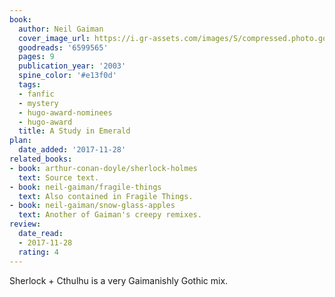 ```yaml
---
book:
  author: Neil Gaiman
  cover_image_url: https://i.gr-assets.com/images/S/compressed.photo.goodreads.com/books/1247023701l/6599565.jpg
  goodreads: '6599565'
  pages: 9
  publication_year: '2003'
  spine_color: '#e13f0d'
  tags:
  - fanfic
  - mystery
  - hugo-award-nominees
  - hugo-award
  title: A Study in Emerald
plan:
  date_added: '2017-11-28'
related_books:
- book: arthur-conan-doyle/sherlock-holmes
  text: Source text.
- book: neil-gaiman/fragile-things
  text: Also contained in Fragile Things.
- book: neil-gaiman/snow-glass-apples
  text: Another of Gaiman's creepy remixes.
review:
  date_read:
  - 2017-11-28
  rating: 4
---
```


Sherlock + Cthulhu is a very Gaimanishly Gothic mix.
